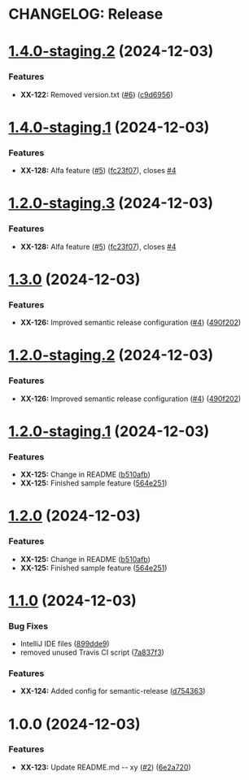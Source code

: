 # CHANGELOG: Release

# [1.4.0-staging.2](https://github.com/robert7/qt-sandbox/compare/v1.4.0-staging.1...v1.4.0-staging.2) (2024-12-03)


### Features

* **XX-122:** Removed version.txt ([#6](https://github.com/robert7/qt-sandbox/issues/6)) ([c9d6956](https://github.com/robert7/qt-sandbox/commit/c9d6956d97e3ea38df2ec73ed7ff778b30b60ca4))

# [1.4.0-staging.1](https://github.com/robert7/qt-sandbox/compare/v1.3.0...v1.4.0-staging.1) (2024-12-03)


### Features

* **XX-128:** Alfa feature ([#5](https://github.com/robert7/qt-sandbox/issues/5)) ([fc23f07](https://github.com/robert7/qt-sandbox/commit/fc23f074ff448dd1b72a6d48c9737ddbc13a91a5)), closes [#4](https://github.com/robert7/qt-sandbox/issues/4)

# [1.2.0-staging.3](https://github.com/robert7/qt-sandbox/compare/v1.2.0-staging.2...v1.2.0-staging.3) (2024-12-03)


### Features

* **XX-128:** Alfa feature ([#5](https://github.com/robert7/qt-sandbox/issues/5)) ([fc23f07](https://github.com/robert7/qt-sandbox/commit/fc23f074ff448dd1b72a6d48c9737ddbc13a91a5)), closes [#4](https://github.com/robert7/qt-sandbox/issues/4)

# [1.3.0](https://github.com/robert7/qt-sandbox/compare/v1.2.0...v1.3.0) (2024-12-03)


### Features

* **XX-126:** Improved semantic release configuration ([#4](https://github.com/robert7/qt-sandbox/issues/4)) ([490f202](https://github.com/robert7/qt-sandbox/commit/490f202b84606b7e4f5b3e03bf14e8b3af95fa49))

# [1.2.0-staging.2](https://github.com/robert7/qt-sandbox/compare/v1.2.0-staging.1...v1.2.0-staging.2) (2024-12-03)


### Features

* **XX-126:** Improved semantic release configuration ([#4](https://github.com/robert7/qt-sandbox/issues/4)) ([490f202](https://github.com/robert7/qt-sandbox/commit/490f202b84606b7e4f5b3e03bf14e8b3af95fa49))


# [1.2.0-staging.1](https://github.com/robert7/qt-sandbox/compare/v1.1.0...v1.2.0-staging.1) (2024-12-03)


### Features

* **XX-125:** Change in README ([b510afb](https://github.com/robert7/qt-sandbox/commit/b510afb80fe741cc238d9fcc4d9b4d8552db2eb0))
* **XX-125:** Finished sample feature ([564e251](https://github.com/robert7/qt-sandbox/commit/564e251c96a0f7b09da5f77121b84512b6f7163a))

# [1.2.0](https://github.com/robert7/qt-sandbox/compare/v1.1.0...v1.2.0) (2024-12-03)

### Features

* **XX-125:** Change in README ([b510afb](https://github.com/robert7/qt-sandbox/commit/b510afb80fe741cc238d9fcc4d9b4d8552db2eb0))
* **XX-125:** Finished sample feature ([564e251](https://github.com/robert7/qt-sandbox/commit/564e251c96a0f7b09da5f77121b84512b6f7163a))

# [1.1.0](https://github.com/robert7/qt-sandbox/compare/v1.0.0...v1.1.0) (2024-12-03)


### Bug Fixes

* IntelliJ IDE files ([899dde9](https://github.com/robert7/qt-sandbox/commit/899dde98b3f822d70934745b5b5255eafb780a02))
* removed unused Travis CI script ([7a837f3](https://github.com/robert7/qt-sandbox/commit/7a837f3bee6387daed7dbe283490bc4e0e908d87))


### Features

* **XX-124:** Added config for semantic-release ([d754363](https://github.com/robert7/qt-sandbox/commit/d754363bba9c4cbcaea128ad3fa6cfc73b0fc57a))

# 1.0.0 (2024-12-03)


### Features

* **XX-123:** Update README.md -- xy ([#2](https://github.com/robert7/qt-sandbox/issues/2)) ([6e2a720](https://github.com/robert7/qt-sandbox/commit/6e2a720bd56f43cf4531d18abcb27dd96f91ecd4))

